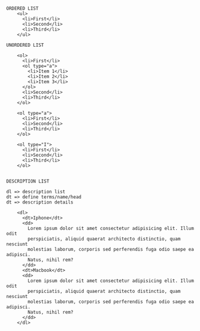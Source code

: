 

<!DOCTYPE html>
<html lang="en">
  <head>
    <meta charset="UTF-8" />
    <meta name="viewport" content="width=device-width, initial-scale=1.0" />
    <title>Document</title>
  </head>
  <body>

```

ORDERED LIST
    <ul>
      <li>First</li>
      <li>Second</li>
      <li>Third</li>
    </ul>

```

```
UNORDERED LIST

    <ol>
      <li>First</li>
      <ol type="a">
        <li>Item 1</li>
        <li>Item 2</li>
        <li>Item 3</li>
      </ol>
      <li>Second</li>
      <li>Third</li>
    </ol>

    <ol type="a">
      <li>First</li>
      <li>Second</li>
      <li>Third</li>
    </ol>

    <ol type="I">
      <li>First</li>
      <li>Second</li>
      <li>Third</li>
    </ol>

```

```

DESCRIPTION LIST

dl => description list
dt => define terms/name/head
dt => description details

    <dl>
      <dt>Iphone</dt>
      <dd>
        Lorem ipsum dolor sit amet consectetur adipisicing elit. Illum odit
        perspiciatis, aliquid quaerat architecto distinctio, quam nesciunt
        molestias laborum, corporis sed perferendis fuga odio saepe ea adipisci.
        Natus, nihil rem?
      </dd>
      <dt>Macbook</dt>
      <dd>
        Lorem ipsum dolor sit amet consectetur adipisicing elit. Illum odit
        perspiciatis, aliquid quaerat architecto distinctio, quam nesciunt
        molestias laborum, corporis sed perferendis fuga odio saepe ea adipisci.
        Natus, nihil rem?
      </dd>
    </dl>

```
  </body>
</html>



```
